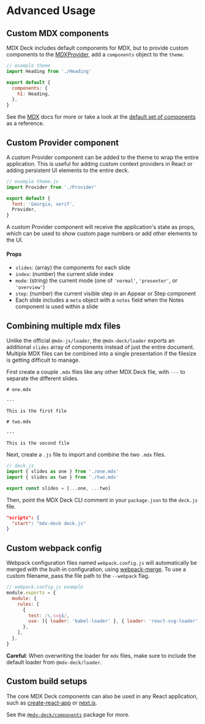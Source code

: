 # Advanced Usage

## Custom MDX components

MDX Deck includes default components for MDX, but to provide custom components to the [MDXProvider][], add a `components` object to the `theme`.

```js
// example theme
import Heading from './Heading'

export default {
  components: {
    h1: Heading,
  },
}
```

See the [MDX][] docs for more or take a look
at the [default set of components](../packages/components/src/mdx-components.js) as a reference.

## Custom Provider component

A custom Provider component can be added to the theme to wrap the entire application.
This is useful for adding custom context providers in React or adding persistent UI elements to the entire deck.

```js
// example theme.js
import Provider from './Provider'

export default {
  font: 'Georgia, serif',
  Provider,
}
```

A custom Provider component will receive the application's state as props,
which can be used to show custom page numbers or add other elements to the UI.

#### Props

- `slides`: (array) the components for each slide
- `index`: (number) the current slide index
- `mode`: (string) the current mode (one of `'normal'`, `'presenter'`, or `'overview'`)
- `step`: (number) the current visible step in an Appear or Step component
- Each slide includes a `meta` object with a `notes` field when the Notes component is used within a slide

## Combining multiple mdx files

Unlike the official `@mdx-js/loader`,
the `@mdx-deck/loader` exports an additional `slides` array of components instead of just the entire document.
Multiple MDX files can be combined into a single presentation if the filesize is getting difficult to manage.

First create a couple `.mdx` files like any other MDX Deck file, with `---` to separate the different slides.

```mdx
# one.mdx

---

This is the first file
```

```mdx
# two.mdx

---

This is the second file
```

Next, create a `.js` file to import and combine the two `.mdx` files.

```js
// deck.js
import { slides as one } from './one.mdx'
import { slides as two } from './two.mdx'

export const slides = [...one, ...two]
```

Then, point the MDX Deck CLI comment in your `package.json` to the `deck.js` file.

```json
"scripts": {
  "start": "mdx-deck deck.js"
}
```

## Custom webpack config

Webpack configuration files named `webpack.config.js` will automatically be merged with the built-in configuration,
using [webpack-merge](https://github.com/survivejs/webpack-merge).
To use a custom filename, pass the file path to the `--webpack` flag.

```js
// webpack.config.js example
module.exports = {
  module: {
    rules: [
      {
        test: /\.svg$/,
        use: [{ loader: 'babel-loader' }, { loader: 'react-svg-loader' }],
      },
    ],
  },
}
```

**Careful**: When overwriting the loader for `mdx` files, make sure to include the default loader from `@mdx-deck/loader`.

## Custom build setups

The core MDX Deck components can also be used in any React application,
such as [create-react-app][] or [next.js][].

See the [`@mdx-deck/components`](../packages/components) package for more.

[mdx]: https://mdxjs.com
[mdxprovider]: https://github.com/mdx-js/mdx/blob/master/docs/getting-started/index.md#mdxprovider
[create-react-app]: https://github.com/facebook/create-react-app
[next.js]: https://github.com/zeit/next.js/
